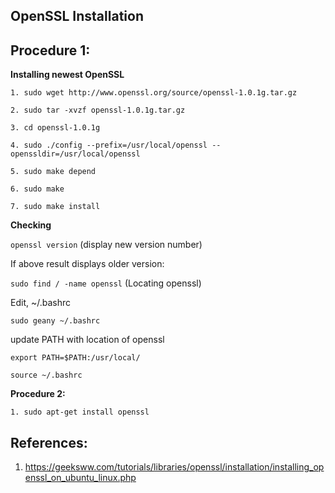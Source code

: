 ## OpenSSL Installation

## Procedure 1:

**Installing newest OpenSSL**

``1. sudo wget http://www.openssl.org/source/openssl-1.0.1g.tar.gz``

``2. sudo tar -xvzf openssl-1.0.1g.tar.gz``

``3. cd openssl-1.0.1g``

``4. sudo ./config --prefix=/usr/local/openssl --openssldir=/usr/local/openssl``

``5. sudo make depend``

``6. sudo make``

``7. sudo make install``

**Checking**

``openssl version``               (display new version number)

If above result displays older version:

``sudo find / -name openssl``     (Locating openssl)

Edit, ~/.bashrc

``sudo geany ~/.bashrc``

update PATH with location of openssl

``export PATH=$PATH:/usr/local/``

``source ~/.bashrc``


**Procedure 2:**

``1. sudo apt-get install openssl``


## References:

1. https://geeksww.com/tutorials/libraries/openssl/installation/installing_openssl_on_ubuntu_linux.php

